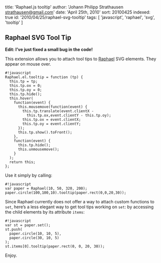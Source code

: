 title: 'Raphael.js tooltip'
author: 'Johann Philipp Strathausen <strathausen@gmail.com>'
date: 'April 25th, 2010'
sort: 20100425
indexed: true
id: '2010/04/25/raphael-svg-tooltip'
tags: [ 'javascript', 'raphael', 'svg', 'tooltip' ]


## Raphael SVG Tool Tip

<b>Edit: I’ve just fixed a small bug in the code!</b>

This extension allows you to attach tool tips to <a href="http://raphaeljs.com">Raphael</a> SVG elements. They appear on mouse over.

    #!javascript
    Raphael.el.tooltip = function (tp) {
      this.tp = tp;
      this.tp.ox = 0;
      this.tp.oy = 0;
      this.tp.hide();
      this.hover(
        function(event) { 
          this.mousemove(function(event) { 
            this.tp.translate(event.clientX - 
              this.tp.ox,event.clientY - this.tp.oy);
            this.tp.ox = event.clientX;
            this.tp.oy = event.clientY;
          });
          this.tp.show().toFront();
        }, 
        function(event) {
          this.tp.hide();
          this.unmousemove();
        }
      );
      return this;
    };

Use it simply by calling:

    #!javascript
    var paper = Raphael(10, 50, 320, 200);
    paper.circle(100,100,10).tooltip(paper.rect(0,0,20,30));

Since Raphael currently does not offer a way to attach custom functions to <code>set</code>, here’s a less elegant way to get tool tips working on <code>set</code>: by accessing the child elements by its attribute <code>items</code>:

    #!javascript
    var st = paper.set();
    st.push(
      paper.circle(10, 10, 5),
      paper.circle(30, 10, 5)
    );
    st.items[0].tooltip(paper.rect(0, 0, 20, 30));

Enjoy.
